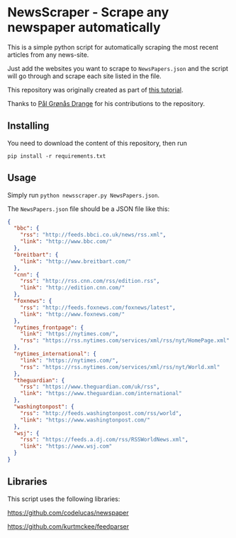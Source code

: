 # NewsScraper - Scrape any newspaper automatically

This is a simple python script for automatically scraping the most
recent articles from any news-site.

Just add the websites you want to scrape to `NewsPapers.json` and the
script will go through and scrape each site listed in the file.

This repository was originally created as part of [this tutorial](https://holwech.github.io/blog/Automatic-news-scraper/).

Thanks to [Pål Grønås Drange](https://github.com/pgdr) for his contributions to the repository.

## Installing

You need to download the content of this repository, then run

```
pip install -r requirements.txt
```

## Usage

Simply run `python newsscraper.py NewsPapers.json`.

The `NewsPapers.json` file should be a JSON file like this:

```json
{
  "bbc": {
    "rss": "http://feeds.bbci.co.uk/news/rss.xml",
    "link": "http://www.bbc.com/"
  },
  "breitbart": {
    "link": "http://www.breitbart.com/"
  },
  "cnn": {
    "rss": "http://rss.cnn.com/rss/edition.rss",
    "link": "http://edition.cnn.com/"
  },
  "foxnews": {
    "rss": "http://feeds.foxnews.com/foxnews/latest",
    "link": "http://www.foxnews.com/"
  },
  "nytimes_frontpage": {
    "link": "https://nytimes.com/",
    "rss": "https://rss.nytimes.com/services/xml/rss/nyt/HomePage.xml"
  },
  "nytimes_international": {
    "link": "https://nytimes.com/",
    "rss": "https://rss.nytimes.com/services/xml/rss/nyt/World.xml"
  },
  "theguardian": {
    "rss": "https://www.theguardian.com/uk/rss",
    "link": "https://www.theguardian.com/international"
  },
  "washingtonpost": {
    "rss": "http://feeds.washingtonpost.com/rss/world",
    "link": "https://www.washingtonpost.com/"
  },
  "wsj": {
    "rss": "https://feeds.a.dj.com/rss/RSSWorldNews.xml",
    "link": "https://www.wsj.com"
  }
}
```


## Libraries

This script uses the following libraries:

https://github.com/codelucas/newspaper

https://github.com/kurtmckee/feedparser
